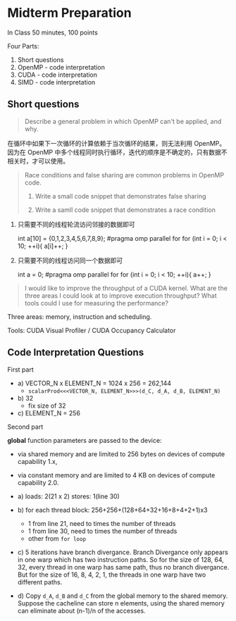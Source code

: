 # Midterm Preparation

In Class 50 minutes, 100 points

Four Parts:

1. Short questions
2. OpenMP - code interpretation
3. CUDA - code interpretation
4. SIMD - code interpretation

## Short questions

> Describe a general problem in which OpenMP can't be applied, and why.

在循环中如果下一次循环的计算依赖于当次循环的结果，则无法利用 OpenMP。因为在 OpenMP 中多个线程同时执行循环，迭代的顺序是不确定的，只有数据不相关时，才可以使用。

> Race conditions and false sharing are common problems in OpenMP code. 
>   
> 1. Write a small code snippet that demonstrates false sharing
>   
> 2. Write a samll code snippet that demonstrates a race condition


1) 只需要不同的线程轮流访问邻接的数据即可

    int a[10] = {0,1,2,3,4,5,6,7,8,9};
    #pragma omp parallel for
    for (int i = 0; i < 10; ++i){
        a[i]++;
    }

2) 只需要不同的线程访问同一个数据即可

    int a = 0;
    #pragma omp parallel for
    for (int i = 0; i < 10; ++i){
        a++;
    }

> I would like to improve the throughput of a CUDA kernel. What are the three areas I could look at to improve execution throughput? What tools could I use for measuring the performance?

Three areas: memory, instruction and scheduling.

Tools: CUDA Visual Profiler / CUDA Occupancy Calculator

## Code Interpretation Questions

First part

+ a) VECTOR_N x ELEMENT_N = 1024 x 256 = 262,144
    * `scalarProd<<<VECTOR_N, ELEMENT_N>>>(d_C, d_A, d_B, ELEMENT_N)`
+ b) 32
    * fix size of 32
+ c) ELEMENT_N = 256

Second part

__global__ function parameters are passed to the device:

+ via shared memory and are limited to 256 bytes on devices of compute capability 1.x,

+ via constant memory and are limited to 4 KB on devices of compute capability 2.0.

+ a) loads: 2(21 x 2) stores: 1(line 30)
+ b) for each thread block: 256+256+(128+64+32+16+8+4+2+1)x3
    * 1 from line 21, need to times the number of threads
    * 1 from line 30, need to times the number of threads
    * other from `for loop`
+ c) 5 iterations have branch divergance. Branch Divergance only appears in one warp which has two instruction paths. So for the size of 128, 64, 32, every thread in one warp has same path, thus no branch divergance. But for the size of 16, 8, 4, 2, 1, the threads in one warp have two different paths.
+ d) Copy `d_A`, `d_B` and `d_C` from the global memory to the shared memory. Suppose the cacheline can store n elements, using the shared memory can eliminate about (n-1)/n of the accesses.
